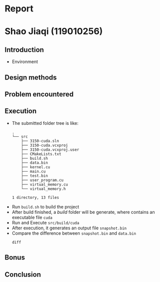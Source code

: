 # Report
# Shao Jiaqi (119010256)

## Introduction
* Environment
## Design methods
## Problem encountered
## Execution
* The submitted folder tree is like: 
    ```
    .
    └── src
        ├── 3150-cuda.sln
        ├── 3150-cuda.vcxproj
        ├── 3150-cuda.vcxproj.user
        ├── CMakeLists.txt
        ├── build.sh
        ├── data.bin
        ├── kernel.cu
        ├── main.cu
        ├── test.bin
        ├── user_program.cu
        ├── virtual_memory.cu
        └── virtual_memory.h

    1 directory, 13 files
    ```
* Run `build.sh` to build the project
* After build finished, a *build* folder will be generate, where contains an executable file `cuda`
* Run and Execute `src/build/cuda` 
* After execution, it generates an output file `snapshot.bin`
* Compare the difference between `snapshot.bin` and `data.bin`
  ```
  diff
  ```

## Bonus
## Conclusion